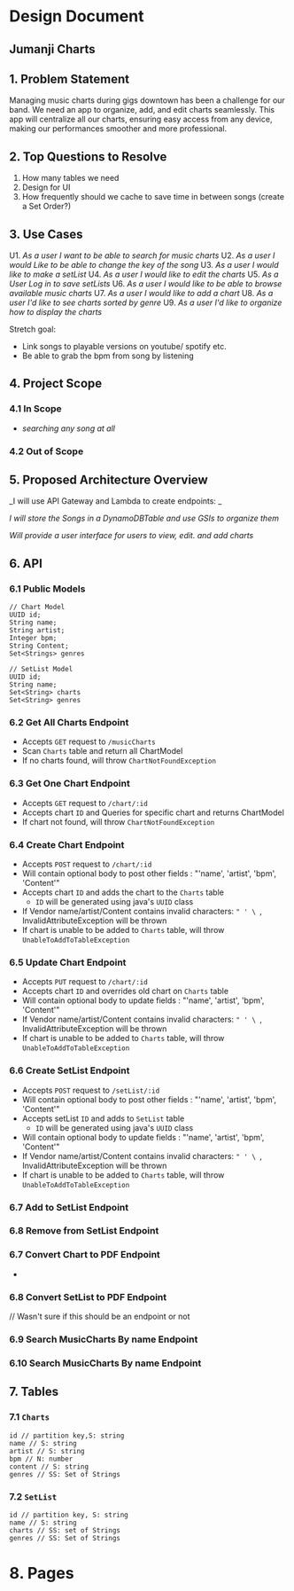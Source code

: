 # Design Document

## Jumanji Charts

## 1. Problem Statement

Managing music charts during gigs downtown has been a challenge for our band. We need an app to organize, add, and edit charts seamlessly. This app will centralize all our charts, ensuring easy access from any device, making our performances smoother and more professional.

## 2. Top Questions to Resolve

1. How many tables we need
2. Design for UI
3. How frequently should we cache to  save time in between songs (create a Set Order?)

## 3. Use Cases

U1. _As a user I want to be able to search for music charts_
U2. _As a user I would Like to be able to change the key of the song_
U3. _As a user I would like to make a setList_
U4. _As a user I would like to edit the charts_
U5. _As a User Log in to save setLists_
U6. _As a user I would like to be able to browse available music charts_
U7. _As a user I would like to add a chart_
U8. _As a user I'd like to see charts sorted by genre_
U9. _As a user I'd like to organize how to display the charts_

Stretch goal:
- Link songs to playable versions on youtube/ spotify etc.
- Be able to grab the bpm from song by listening

## 4. Project Scope

### 4.1 In Scope

- _searching any song at all_

### 4.2 Out of Scope

## 5. Proposed Architecture Overview

_I will use API Gateway and Lambda to create endpoints: _

_I will store the Songs in a DynamoDBTable and use GSIs to organize them_

_Will provide a user interface for users to view, edit. and add charts_

## 6. API

### 6.1 Public Models

```
// Chart Model
UUID id;
String name;
String artist;
Integer bpm;
String Content;
Set<Strings> genres

// SetList Model
UUID id;
String name;
Set<String> charts
Set<String> genres
```

### 6.2 Get All Charts Endpoint

* Accepts `GET` request to `/musicCharts`
* Scan `Charts` table and return all ChartModel
* If no charts found, will throw `ChartNotFoundException`

### 6.3 Get One Chart Endpoint

* Accepts `GET` request to `/chart/:id`
* Accepts chart `ID` and Queries for specific chart and returns ChartModel
* If chart not found, will throw `ChartNotFoundException`

### 6.4 Create Chart Endpoint

* Accepts `POST` request to `/chart/:id` 
* Will contain optional body to post other fields : "'name', 'artist', 'bpm', 'Content'"
* Accepts chart `ID` and adds the chart to the `Charts` table
  * `ID` will be generated using java's `UUID` class
* If Vendor name/artist/Content contains invalid characters: `" ' \ `, InvalidAttributeException will be thrown
* If chart is unable to be added to `Charts` table, will throw `UnableToAddToTableException`

### 6.5 Update Chart Endpoint

* Accepts `PUT` request to `/chart/:id`
* Accepts chart `ID` and overrides old chart on `Charts` table
* Will contain optional body to update fields : "'name', 'artist', 'bpm', 'Content'"
* If Vendor name/artist/Content contains invalid characters: `" ' \ `, InvalidAttributeException will be thrown
* If chart is unable to be added to `Charts` table, will throw `UnableToAddToTableException`

### 6.6 Create SetList Endpoint

* Accepts `POST` request to `/setList/:id`
* Will contain optional body to post other fields : "'name', 'artist', 'bpm', 'Content'"
* Accepts setList `ID` and adds to `SetList` table
  * `ID` will be generated using java's `UUID` class
* Will contain optional body to update fields : "'name', 'artist', 'bpm', 'Content'"
* If Vendor name/artist/Content contains invalid characters: `" ' \ `, InvalidAttributeException will be thrown
* If chart is unable to be added to `Charts` table, will throw `UnableToAddToTableException`

### 6.7 Add to SetList Endpoint

### 6.8 Remove from SetList Endpoint

### 6.7 Convert Chart to PDF Endpoint

*

### 6.8 Convert SetList to PDF Endpoint

// Wasn't sure if this should be an endpoint or not
### 6.9 Search MusicCharts By name Endpoint 

### 6.10 Search MusicCharts By name Endpoint 

## 7. Tables

### 7.1 `Charts`

```
id // partition key,S: string
name // S: string
artist // S: string
bpm // N: number
content // S: string
genres // SS: Set of Strings
```

### 7.2 `SetList`

```
id // partition key, S: string
name // S: string
charts // SS: set of Strings
genres // SS: Set of Strings
```

# 8. Pages


 





